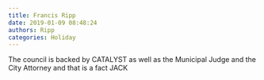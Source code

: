 ```yaml
---
title: Francis Ripp
date: 2019-01-09 08:48:24
authors: Ripp
categories: Holiday
---
```


 The council is backed by CATALYST as well as the Municipal Judge and the City Attorney and that is a fact JACK